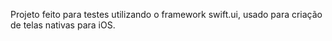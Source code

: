 Projeto feito para testes utilizando o framework swift.ui, usado para criação de telas nativas para iOS.
